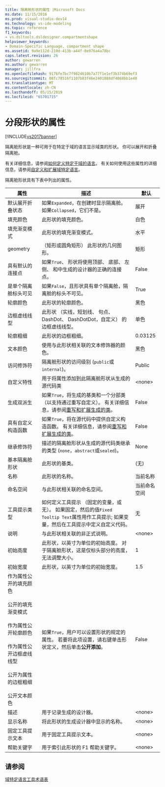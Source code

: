 ```yaml
---
title: 隔离舱形状的属性 |Microsoft Docs
ms.date: 11/15/2016
ms.prod: visual-studio-dev14
ms.technology: vs-ide-modeling
ms.topic: reference
f1_keywords:
- vs.dsltools.dsldesigner.compartmentshape
helpviewer_keywords:
- Domain-Specific Language, compartment shape
ms.assetid: 9a9e112d-210d-413b-a44f-0e976a4a78bc
caps.latest.revision: 26
author: gewarren
ms.author: gewarren
manager: jillfra
ms.openlocfilehash: 9176fe7bc7f9824610b7a77f1e1ef3b374b69ef3
ms.sourcegitcommit: 08fc78516f1107b83f46e2401888df4868bb1e40
ms.translationtype: MT
ms.contentlocale: zh-CN
ms.lasthandoff: 05/15/2019
ms.locfileid: "65701715"
---
```

# <a name="properties-of-compartment-shapes"></a>分段形状的属性
[!INCLUDE[vs2017banner](../includes/vs2017banner.md)]

隔离舱形状是一种可用于在特定于域的语言显示域类的形状。 你可以展开和折叠隔离舱。  
  
 有关详细信息，请参阅[如何定义特定于域的语言](../modeling/how-to-define-a-domain-specific-language.md)。 有关如何使用这些属性的详细信息，请参阅[自定义和扩展域特定语言](../modeling/customizing-and-extending-a-domain-specific-language.md)。  
  
 隔离舱形状具有下表中列出的属性。  
  
|属性|描述|默认|  
|--------------|-----------------|-------------|  
|默认展开折叠状态|如果`Expanded`，在创建时显示隔离舱。 如果`Collapsed`，它们不是。|展开|  
|填充颜色|此形状的填充颜色。|白色|  
|填充渐变模式|此形状的填充渐变模式。|水平|  
|geometry|（矩形或圆角矩形） 此形状的几何图形。|矩形|  
|具有默认的连接点|如果`True`、 形状将使用顶部、 底部、 左侧、 和中生成的设计器的正确的连接点。|False|  
|是单个隔离舱标头可见|如果`False`，且形状具有单个隔离舱，隔离舱的标头不可见。|True|  
|轮廓颜色|此形状的轮廓颜色。|黑色|  
|边框虚线线型|此形状 （实线，短划线、 句点、 DashDot、 DashDotDot，自定义） 的边框虚线线型。|单色|  
|轮廓粗细|此形状的边框粗细。|0.03125|  
|文本颜色|使用与此形状相关联的文本修饰器的颜色。|黑色|  
|访问修饰符|隔离舱形状的访问级别 (`public`或`internal`)。|Public|  
|自定义特性|用于将属性添加到此隔离舱形状从生成的源代码类|\<none>|  
|生成双派生|如果`True`，将生成的基类和一个分部类 （以支持通过重写自定义）。 有关详细信息，请参阅[重写和扩展生成的类](../modeling/overriding-and-extending-the-generated-classes.md)。|False|  
|具有自定义构造函数|如果`True`，将在源代码中提供自定义构造函数。 有关详细信息，请参阅[重写和扩展生成的类](../modeling/overriding-and-extending-the-generated-classes.md)。|False|  
|继承修饰符|描述的隔离舱形状从生成的源代码类继承的类型 (`none`，`abstract`或`sealed`)。|None|  
|基本隔离舱形状|此形状的基类。|(无)|  
|名称|此形状的名称。|当前名称|  
|命名空间|与此形状相关联的命名空间。|当前命名空间|  
|工具提示类型|如何定义工具提示 （固定的变量，或无）。 如果固定，然后的值`Fixed Tooltip Text`属性用作工具提示; 如果变量，然后在工具提示中定义自定义代码。|无|  
|说明|与此形状相关联的非正式说明。|\<none>|  
|初始高度|此形状，以英寸为单位的初始高度。 对于隔离舱形状，这是仅标头部分的高度，无法调整大小。|1|  
|初始宽度|此形状，以英寸为单位的初始宽度。|1.5|  
|作为属性公开的填充颜色<br /><br /> 公开的填充渐变模式<br /><br /> 作为属性公开轮廓颜色<br /><br /> 作为属性公开边框虚线线型<br /><br /> 公开为属性的边框粗细<br /><br /> 公开文本颜色|如果`True`，用户可以设置形状的规定的属性。 若要将此项设置，请右键单击形状定义，然后单击**公开添加**。|False|  
|描述|用于记录生成的设计器。|\<none>|  
|显示名称|将此形状的生成设计器中显示的名称。|\<none>|  
|固定工具提示文本|用于固定工具提示文本。|\<none>|  
|帮助关键字|用于索引此形状的 F1 帮助关键字。|\<none>|  
  
## <a name="see-also"></a>请参阅  
 [域特定语言工具术语表](https://msdn.microsoft.com/ca5e84cb-a315-465c-be24-76aa3df276aa)
